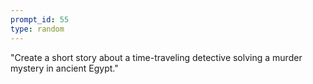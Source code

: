 ```yaml
---
prompt_id: 55
type: random
---
```


"Create a short story about a time-traveling detective solving a murder mystery in ancient Egypt."
